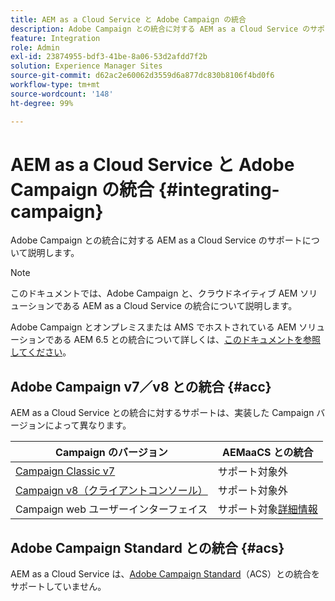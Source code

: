 ```yaml
---
title: AEM as a Cloud Service と Adobe Campaign の統合
description: Adobe Campaign との統合に対する AEM as a Cloud Service のサポートについて説明します。
feature: Integration
role: Admin
exl-id: 23874955-bdf3-41be-8a06-53d2afdd7f2b
solution: Experience Manager Sites
source-git-commit: d62ac2e60062d3559d6a877dc830b8106f4bd0f6
workflow-type: tm+mt
source-wordcount: '148'
ht-degree: 99%

---
```



# AEM as a Cloud Service と Adobe Campaign の統合 {#integrating-campaign}

Adobe Campaign との統合に対する AEM as a Cloud Service のサポートについて説明します。

>[!NOTE]
>
>このドキュメントでは、Adobe Campaign と、クラウドネイティブ AEM ソリューションである AEM as a Cloud Service の統合について説明します。
>
>Adobe Campaign とオンプレミスまたは AMS でホストされている AEM ソリューションである AEM 6.5 との統合について詳しくは、[このドキュメントを参照してください](https://experienceleague.adobe.com/docs/experience-manager-65/administering/integration/campaign.html?lang=ja)。

## Adobe Campaign v7／v8 との統合 {#acc}

AEM as a Cloud Service との統合に対するサポートは、実装した Campaign バージョンによって異なります。

| Campaign のバージョン | AEMaaCS との統合 |
|---|---|
| [Campaign Classic v7](https://experienceleague.adobe.com/docs/campaign-classic.html?lang=ja) | サポート対象外 |
| [Campaign v8（クライアントコンソール）](https://experienceleague.adobe.com/docs/campaign-v8.html?lang=ja) | サポート対象外 |
| Campaign web ユーザーインターフェイス | サポート対象[詳細情報](https://experienceleague.adobe.com/ja/docs/campaign/campaign-v8/connect/ac-aem) |

## Adobe Campaign Standard との統合 {#acs}

AEM as a Cloud Service は、[Adobe Campaign Standard](https://experienceleague.adobe.com/docs/campaign-standard.html?lang=ja)（ACS）との統合をサポートしていません。
